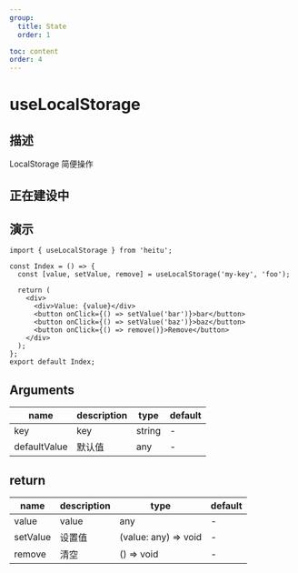 ```yaml
---
group:
  title: State
  order: 1

toc: content
order: 4
---
```


# useLocalStorage

## 描述

LocalStorage 简便操作

## 正在建设中

## 演示

```tsx
import { useLocalStorage } from 'heitu';

const Index = () => {
  const [value, setValue, remove] = useLocalStorage('my-key', 'foo');

  return (
    <div>
      <div>Value: {value}</div>
      <button onClick={() => setValue('bar')}>bar</button>
      <button onClick={() => setValue('baz')}>baz</button>
      <button onClick={() => remove()}>Remove</button>
    </div>
  );
};
export default Index;
```

## Arguments

| name         | description | type   | default |
| ------------ | ----------- | ------ | ------- |
| key          | key         | string | -       |
| defaultValue | 默认值      | any    | -       |

## return

| name     | description | type                 | default |
| -------- | ----------- | -------------------- | ------- |
| value    | value       | any                  | -       |
| setValue | 设置值      | (value: any) => void | -       |
| remove   | 清空        | () => void           | -       |
